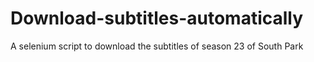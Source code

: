 # Download-subtitles-automatically
A selenium script to download the subtitles of season 23 of South Park
